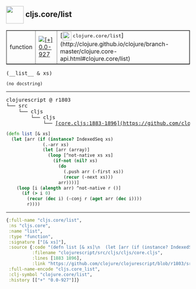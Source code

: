 ## <img width="48px" valign="middle" src="http://i.imgur.com/Hi20huC.png"> cljs.core/list

 <table border="1">
<tr>
<td>function</td>
<td><a href="https://github.com/cljsinfo/api-refs/tree/0.0-927"><img valign="middle" alt="[+] 0.0-927" src="https://img.shields.io/badge/+-0.0--927-lightgrey.svg"></a> </td>
<td>
[<img height="24px" valign="middle" src="http://i.imgur.com/1GjPKvB.png"> <samp>clojure.core/list</samp>](http://clojure.github.io/clojure/branch-master/clojure.core-api.html#clojure.core/list)
</td>
</tr>
</table>

 <samp>
(__list__ & xs)<br>
</samp>

```
(no docstring)
```

---

 <pre>
clojurescript @ r1803
└── src
    └── cljs
        └── cljs
            └── <ins>[core.cljs:1883-1896](https://github.com/clojure/clojurescript/blob/r1803/src/cljs/cljs/core.cljs#L1883-L1896)</ins>
</pre>

```clj
(defn list [& xs]
  (let [arr (if (instance? IndexedSeq xs)
              (.-arr xs)
              (let [arr (array)]
                (loop [^not-native xs xs]
                  (if-not (nil? xs)
                    (do
                      (.push arr (-first xs))
                      (recur (-next xs)))
                    arr))))]
    (loop [i (alength arr) ^not-native r ()]
      (if (> i 0)
        (recur (dec i) (-conj r (aget arr (dec i))))
        r))))
```


---

```clj
{:full-name "cljs.core/list",
 :ns "cljs.core",
 :name "list",
 :type "function",
 :signature ["[& xs]"],
 :source {:code "(defn list [& xs]\n  (let [arr (if (instance? IndexedSeq xs)\n              (.-arr xs)\n              (let [arr (array)]\n                (loop [^not-native xs xs]\n                  (if-not (nil? xs)\n                    (do\n                      (.push arr (-first xs))\n                      (recur (-next xs)))\n                    arr))))]\n    (loop [i (alength arr) ^not-native r ()]\n      (if (> i 0)\n        (recur (dec i) (-conj r (aget arr (dec i))))\n        r))))",
          :filename "clojurescript/src/cljs/cljs/core.cljs",
          :lines [1883 1896],
          :link "https://github.com/clojure/clojurescript/blob/r1803/src/cljs/cljs/core.cljs#L1883-L1896"},
 :full-name-encode "cljs.core_list",
 :clj-symbol "clojure.core/list",
 :history [["+" "0.0-927"]]}

```
